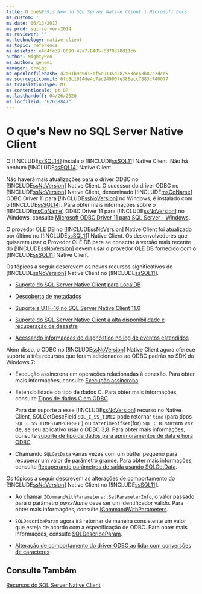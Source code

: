 ```yaml
---
title: O que&#39;s New no SQL Server Native Client | Microsoft Docs
ms.custom: ''
ms.date: 06/13/2017
ms.prod: sql-server-2014
ms.reviewer: ''
ms.technology: native-client
ms.topic: reference
ms.assetid: e4d4fe39-0090-42a7-8405-6378370d11cb
author: MightyPen
ms.author: genemi
manager: craigg
ms.openlocfilehash: d2a01b9d9d13bf5e9135d287553beb8b87c2dcd5
ms.sourcegitcommit: 6fd8c1914de4c7ac24900fe388ecc7883c740077
ms.translationtype: MT
ms.contentlocale: pt-BR
ms.lasthandoff: 04/26/2020
ms.locfileid: "62638847"
---
```

# <a name="what39s-new-in-sql-server-native-client"></a>O que&#39;s New no SQL Server Native Client
  O [!INCLUDE[ssSQL14](../../includes/sssql14-md.md)] instala o [!INCLUDE[ssSQL11](../../includes/sssql11-md.md)] Native Client. Não há nenhum [!INCLUDE[ssSQL14](../../includes/sssql14-md.md)] Native Client.  
  
 Não haverá mais atualizações para o driver ODBC no [!INCLUDE[ssNoVersion](../../includes/ssnoversion-md.md)] Native Client. O sucessor do driver ODBC no [!INCLUDE[ssNoVersion](../../includes/ssnoversion-md.md)] Native Client, denominado [!INCLUDE[msCoName](../../includes/msconame-md.md)] ODBC Driver 11 para [!INCLUDE[ssNoVersion](../../includes/ssnoversion-md.md)] no Windows, é instalado com o [!INCLUDE[ssSQL14](../../includes/sssql14-md.md)]. Para obter mais informações sobre o [!INCLUDE[msCoName](../../includes/msconame-md.md)] ODBC Driver 11 para [!INCLUDE[ssNoVersion](../../includes/ssnoversion-md.md)] no Windows, consulte [Microsoft ODBC Driver 11 para SQL Server - Windows](https://www.microsoft.com/download/details.aspx?id=36434).  
  
 O provedor OLE DB no [!INCLUDE[ssNoVersion](../../includes/ssnoversion-md.md)] Native Client foi atualizado por último no [!INCLUDE[ssSQL11](../../includes/sssql11-md.md)] Native Client. Os desenvolvedores que quiserem usar o Provedor OLE DB para se conectar à versão mais recente do [!INCLUDE[ssNoVersion](../../includes/ssnoversion-md.md)] devem usar o provedor OLE DB fornecido com o [!INCLUDE[ssSQL11](../../includes/sssql11-md.md)] Native Client.  
  
 Os tópicos a seguir descrevem os novos recursos significativos do [!INCLUDE[ssNoVersion](../../includes/ssnoversion-md.md)] Native Client no [!INCLUDE[ssSQL11](../../includes/sssql11-md.md)].  
  
-   [Suporte do SQL Server Native Client para LocalDB](features/sql-server-native-client-support-for-localdb.md)  
  
-   [Descoberta de metadados](features/metadata-discovery.md)  
  
-   [Suporte a UTF-16 no SQL Server Native Client 11.0](features/utf-16-support-in-sql-server-native-client-11-0.md)  
  
-   [Suporte do SQL Server Native Client à alta disponibilidade e recuperação de desastre](features/sql-server-native-client-support-for-high-availability-disaster-recovery.md)  
  
-   [Acessando informações de diagnóstico no log de eventos estendidos](features/accessing-diagnostic-information-in-the-extended-events-log.md)  
  
 Além disso, o ODBC no [!INCLUDE[ssNoVersion](../../includes/ssnoversion-md.md)] Native Client agora oferece suporte a três recursos que foram adicionados ao ODBC padrão no SDK do Windows 7:  
  
-   Execução assíncrona em operações relacionadas à conexão. Para obter mais informações, consulte [Execução assíncrona](https://go.microsoft.com/fwlink/?LinkID=191493).  
  
-   Extensibilidade do tipo de dados C. Para obter mais informações, consulte [Tipos de dados C em ODBC](https://go.microsoft.com/fwlink/?LinkID=191495).  
  
     Para dar suporte a esse [!INCLUDE[ssNoVersion](../../includes/ssnoversion-md.md)] recurso no Native Client, SQLGetDescField `SQL_C_SS_TIME2` pode retornar `time` (para tipos `SQL_C_SS_TIMESTAMPOFFSET` ) ou `datetimeoffset`(for) `SQL_C_BINARY`em vez de, se seu aplicativo usar o ODBC 3,8. Para obter mais informações, consulte [suporte de tipo de dados para aprimoramentos de data e hora ODBC](features/date-and-time-improvements.md).  
  
-   Chamando `SQLGetData` várias vezes com um buffer pequeno para recuperar um valor de parâmetro grande. Para obter mais informações, consulte [Recuperando parâmetros de saída usando SQLGetData](https://go.microsoft.com/fwlink/?LinkID=191494).  
  
 Os tópicos a seguir descrevem as alterações de comportamento do [!INCLUDE[ssNoVersion](../../includes/ssnoversion-md.md)] Native Client no [!INCLUDE[ssSQL11](../../includes/sssql11-md.md)].  
  
-   Ao chamar `ICommandWithParameters::SetParameterInfo`, o valor passado para o parâmetro *pwszName* deve ser um identificador válido. Para obter mais informações, consulte [ICommandWithParameters](../native-client-ole-db-interfaces/icommandwithparameters.md).  
  
-   `SQLDescribeParam` agora irá retornar de maneira consistente um valor que esteja de acordo com a especificação de ODBC. Para obter mais informações, consulte [SQLDescribeParam](../native-client-odbc-api/sqldescribeparam.md).  
  
-   [Alteração de comportamento do driver ODBC ao lidar com conversões de caracteres](features/odbc-driver-behavior-change-when-handling-character-conversions.md)  
  
## <a name="see-also"></a>Consulte Também  
 [Recursos do SQL Server Native Client](features/sql-server-native-client-features.md)  
  
  

